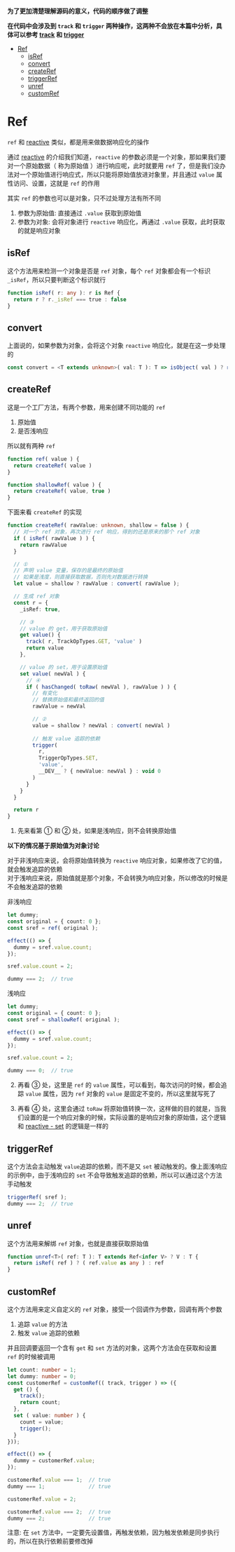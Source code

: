 **为了更加清楚理解源码的意义，代码的顺序做了调整**   

**在代码中会涉及到 `track` 和 `trigger` 两种操作，这两种不会放在本篇中分析，具体可以参考 [track](https://github.com/linhaotxl/frontend/tree/master/packages/vue/reactivity/effect#track) 和 [trigger](https://github.com/linhaotxl/frontend/tree/master/packages/vue/reactivity/effect#trigger)**  

- [Ref](#ref)
    - [isRef](#isref)
    - [convert](#convert)
    - [createRef](#createref)
    - [triggerRef](#triggerref)
    - [unref](#unref)
    - [customRef](#customref)

# Ref  
`ref` 和 [reactive](https://github.com/linhaotxl/frontend/tree/master/packages/vue/reactivity/reactive) 类似，都是用来做数据响应化的操作  

通过 [reactive](https://github.com/linhaotxl/frontend/tree/master/packages/vue/reactivity/reactive) 的介绍我们知道，`reactive` 的参数必须是一个对象，那如果我们要对一个原始数据（ 称为原始值 ）进行响应呢，此时就要用 `ref` 了，但是我们没办法对一个原始值进行响应式，所以只能将原始值放进对象里，并且通过 `value` 属性访问、设置，这就是 `ref` 的作用  

其实 `ref` 的参数也可以是对象，只不过处理方法有所不同  
1. 参数为原始值: 直接通过 `.value` 获取到原始值  
2. 参数为对象: 会将对象进行 `reactive` 响应化，再通过 `.value` 获取，此时获取的就是响应对象

## isRef  
这个方法用来检测一个对象是否是 `ref` 对象，每个 `ref` 对象都会有一个标识 `_isRef`，所以只要判断这个标识就行  

```typescript
function isRef( r: any ): r is Ref {
  return r ? r._isRef === true : false
}
```   

## convert  
上面说的，如果参数为对象，会将这个对象 `reactive` 响应化，就是在这一步处理的   

```typescript
const convert = <T extends unknown>( val: T ): T => isObject( val ) ? reactive( val ) : val
```

## createRef   

这是一个工厂方法，有两个参数，用来创建不同功能的 `ref`  
1. 原始值  
2. 是否浅响应  

所以就有两种 `ref`  

```typescript
function ref( value ) {
  return createRef( value )
}

function shallowRef( value ) {
  return createRef( value, true )
}
```  

下面来看 `createRef` 的实现  

```typescript
function createRef( rawValue: unknown, shallow = false ) {
  // 对一个 ref 对象，再次进行 ref 响应，得到的还是原来的那个 ref 对象
  if ( isRef( rawValue ) ) {
    return rawValue
  }

  // ①
  // 声明 value 变量，保存的是最终的原始值
  // 如果是浅度，则直接获取数据，否则先对数据进行转换
  let value = shallow ? rawValue : convert( rawValue );

  // 生成 ref 对象
  const r = {
    _isRef: true,

    // ③
    // value 的 get，用于获取原始值
    get value() {
      track( r, TrackOpTypes.GET, 'value' )
      return value
    },

    // value 的 set，用于设置原始值
    set value( newVal ) {
      // ④
      if ( hasChanged( toRaw( newVal ), rawValue ) ) {
        // 有变化
        // 替换原始值和最终返回的值
        rawValue = newVal

        // ②
        value = shallow ? newVal : convert( newVal )
        
        // 触发 value 追踪的依赖
        trigger(
          r,
          TriggerOpTypes.SET,
          'value',
          __DEV__ ? { newValue: newVal } : void 0
        )
      }
    }
  }

  return r
}
```  

1. 先来看第 ① 和 ② 处，如果是浅响应，则不会转换原始值  

**以下的情况基于原始值为对象讨论**  

对于非浅响应来说，会将原始值转换为 `reactive` 响应对象，如果修改了它的值，就会触发追踪的依赖  
对于浅响应来说，原始值就是那个对象，不会转换为响应对象，所以修改的时候是不会触发追踪的依赖  

非浅响应  

```typescript
let dummy;
const original = { count: 0 };
const sref = ref( original );

effect(() => {
  dummy = sref.value.count;
});

sref.value.count = 2;

dummy === 2;  // true
```  

浅响应  

```typescript
let dummy;
const original = { count: 0 };
const sref = shallowRef( original );

effect(() => {
  dummy = sref.value.count;
});

sref.value.count = 2;

dummy === 0;  // true
```  

2. 再看 ③ 处，这里是 `ref` 的 `value` 属性，可以看到，每次访问的时候，都会追踪 `value` 属性，因为 `ref` 对象的 `value` 是固定不变的，所以这里就写死了  

3. 再看 ④ 处，这里会通过 `toRaw` 将原始值转换一次，这样做的目的就是，当我们设置的是一个响应对象的时候，实际设置的是响应对象的原始值，这个逻辑和 [reactive - set]() 的逻辑是一样的  

## triggerRef   
这个方法会主动触发 `value`追踪的依赖，而不是又 `set` 被动触发的。像上面浅响应的示例中，由于浅响应的 `set` 不会导致触发追踪的依赖，所以可以通过这个方法手动触发  

```typescript
triggerRef( sref );
dummy === 2;  // true
```  

## unref  
这个方法用来解绑 `ref` 对象，也就是直接获取原始值   

```typescript
function unref<T>( ref: T ): T extends Ref<infer V> ? V : T {
  return isRef( ref ) ? ( ref.value as any ) : ref
}
```  

## customRef  
这个方法用来定义自定义的 `ref` 对象，接受一个回调作为参数，回调有两个参数  
1. 追踪 `value` 的方法  
2. 触发 `value` 追踪的依赖  

并且回调要返回一个含有 `get` 和 `set` 方法的对象，这两个方法会在获取和设置 `ref` 的时候被调用  

```typescript
let count: number = 1;
let dummy: number = 0;
const customerRef = customRef(( track, trigger ) => ({
  get () {
    track();
    return count;
  },
  set ( value: number ) {
    count = value;
    trigger();
  }
}));

effect(() => {
  dummy = customerRef.value;
});

customerRef.value === 1;  // true
dummy === 1;              // true

customerRef.value = 2;

customerRef.value === 2;  // true
dummy === 2;              // true
```  

注意: 在 `set` 方法中，一定要先设置值，再触发依赖，因为触发依赖是同步执行的，所以在执行依赖前要修改掉